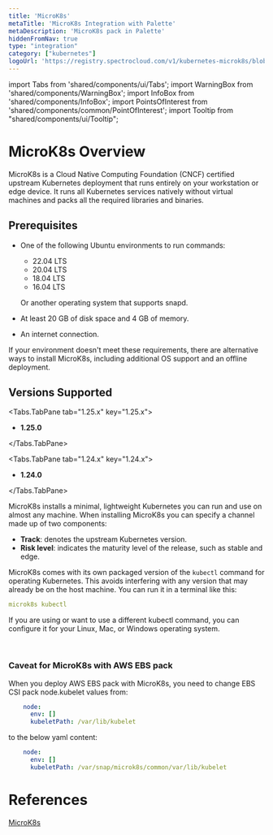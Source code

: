 ```yaml
---
title: 'MicroK8s'
metaTitle: 'MicroK8s Integration with Palette'
metaDescription: 'MicroK8s pack in Palette'
hiddenFromNav: true
type: "integration"
category: ["kubernetes"]
logoUrl: 'https://registry.spectrocloud.com/v1/kubernetes-microk8s/blobs/sha256:b971b64f62e2e67b0a166316f96e6f4211aacea6e28459bb89275e8882ade985?type=image/png'
---
```


import Tabs from 'shared/components/ui/Tabs';
import WarningBox from 'shared/components/WarningBox';
import InfoBox from 'shared/components/InfoBox';
import PointsOfInterest from 'shared/components/common/PointOfInterest';
import Tooltip from "shared/components/ui/Tooltip";

# MicroK8s Overview

MicroK8s is a Cloud Native Computing Foundation (CNCF) certified upstream Kubernetes deployment that runs entirely on your workstation or edge device. It runs all Kubernetes services natively without virtual machines and packs all the required libraries and binaries.

## Prerequisites

- One of the following Ubuntu environments to run commands:
    - 22.04 LTS
    - 20.04 LTS
    - 18.04 LTS
    - 16.04 LTS

    Or another operating system that supports snapd.


- At least 20 GB of disk space and 4 GB of memory.
- An internet connection.

<InfoBox>

If your environment doesn't meet these requirements, there are alternative ways to install MicroK8s, including additional OS support and an offline deployment.

</InfoBox>


## Versions Supported

<Tabs>

<Tabs.TabPane tab="1.25.x" key="1.25.x">

* **1.25.0**

</Tabs.TabPane>

<Tabs.TabPane tab="1.24.x" key="1.24.x">

* **1.24.0**

</Tabs.TabPane>
</Tabs>

MicroK8s installs a minimal, lightweight Kubernetes you can run and use on almost any machine. When installing MicroK8s you can specify a channel made up of two components:

- **Track**: denotes the upstream Kubernetes version.
- **Risk level**: indicates the maturity level of the release, such as stable and edge.

MicroK8s comes with its own packaged version of the ``kubectl`` command for operating Kubernetes. This avoids interfering with any version that may already be on the host machine. You can run it in a terminal like this:
<br />

``` yaml
microk8s kubectl
```

If you are using or want to use a different kubectl command, you can configure it for your Linux, Mac, or Windows operating system.

<br />

<WarningBox>

### Caveat for MicroK8s with AWS EBS pack

When you deploy AWS EBS pack with MicroK8s, you need to change EBS CSI pack node.kubelet values from:

```yaml
    node:
      env: []
      kubeletPath: /var/lib/kubelet
```
to the below yaml content:

```yaml
    node:
      env: []
      kubeletPath: /var/snap/microk8s/common/var/lib/kubelet
```
</WarningBox>

# References

[MicroK8s](https://microk8s.io/docs)
